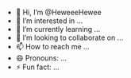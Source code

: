 - 👋 Hi, I’m @HeweeeHewee
- 👀 I’m interested in ...
- 🌱 I’m currently learning ...
- 💞️ I’m looking to collaborate on ...
- 📫 How to reach me ...
- 😄 Pronouns: ...
- ⚡ Fun fact: ...

<!---
HeweeeHewee/HeweeeHewee is a ✨ special ✨ repository because its `README.md` (this file) appears on your GitHub profile.
You can click the Preview link to take a look at your changes.
--->
